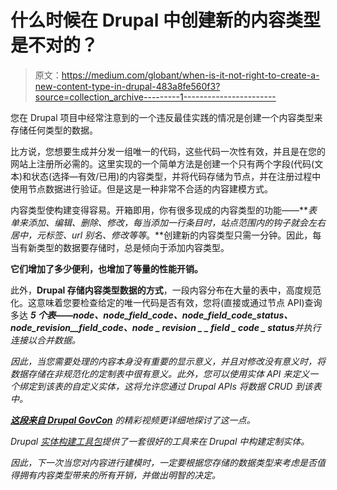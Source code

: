 # 什么时候在 Drupal 中创建新的内容类型是不对的？

> 原文：<https://medium.com/globant/when-is-it-not-right-to-create-a-new-content-type-in-drupal-483a8fe560f3?source=collection_archive---------1----------------------->

您在 Drupal 项目中经常注意到的一个违反最佳实践的情况是创建一个内容类型来存储任何类型的数据。

比方说，您想要生成并分发一组唯一的代码，这些代码一次性有效，并且是在您的网站上注册所必需的。这里实现的一个简单方法是创建一个只有两个字段(代码(文本)和状态(选择—有效/已用)的内容类型，并将代码存储为节点，并在注册过程中使用节点数据进行验证。但是这是一种非常不合适的内容建模方式。

内容类型使构建变得容易。开箱即用，你有很多现成的内容类型的功能——***表单来添加、编辑、删除、修改，每当添加一行条目时，站点范围内的钩子就会左右居中，元标签、url 别名、修改等等*。**创建新的内容类型只需一分钟。因此，每当有新类型的数据要存储时，总是倾向于添加内容类型。

**它们增加了多少便利，也增加了等量的性能开销。**

此外，**Drupal 存储内容类型数据的方式**，一段内容分布在大量的表中，高度规范化。这意味着您要检查给定的唯一代码是否有效，您将(直接或通过节点 API)查询多达 ***5 个表——node、node_field_code、node_field_code_status、node_revision__field_code、node _ revision _ _ field _ code _ status****并执行连接以合并数据。*

*因此，当您需要处理的内容本身没有重要的显示意义，并且对修改没有意义时，将数据存储在非规范化的定制表中很有意义。此外，您可以使用实体 API 来定义一个绑定到该表的自定义实体，这将允许您通过 Drupal APIs 将数据 CRUD 到该表中。*

*[**这段来自 Drupal GovCon**](https://www.youtube.com/watch?v=XugULbrMYm4) 的精彩视频更详细地探讨了这一点。*

*Drupal [实体构建工具包](https://www.drupal.org/project/eck)提供了一套很好的工具来在 Drupal 中构建定制实体。*

*因此，下一次当您对内容进行建模时，一定要根据您存储的数据类型来考虑是否值得拥有内容类型带来的所有开销，并做出明智的决定。*